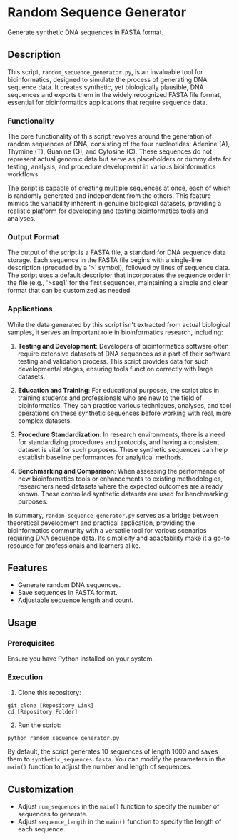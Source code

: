 # Random Sequence Generator

Generate synthetic DNA sequences in FASTA format.

## Description

This script, `random_sequence_generator.py`, is an invaluable tool for bioinformatics, designed to simulate the process of generating DNA sequence data. It creates synthetic, yet biologically plausible, DNA sequences and exports them in the widely recognized FASTA file format, essential for bioinformatics applications that require sequence data.

### Functionality

The core functionality of this script revolves around the generation of random sequences of DNA, consisting of the four nucleotides: Adenine (A), Thymine (T), Guanine (G), and Cytosine (C). These sequences do not represent actual genomic data but serve as placeholders or dummy data for testing, analysis, and procedure development in various bioinformatics workflows.

The script is capable of creating multiple sequences at once, each of which is randomly generated and independent from the others. This feature mimics the variability inherent in genuine biological datasets, providing a realistic platform for developing and testing bioinformatics tools and analyses.

### Output Format

The output of the script is a FASTA file, a standard for DNA sequence data storage. Each sequence in the FASTA file begins with a single-line description (preceded by a '>' symbol), followed by lines of sequence data. The script uses a default descriptor that incorporates the sequence order in the file (e.g., '>seq1' for the first sequence), maintaining a simple and clear format that can be customized as needed.

### Applications

While the data generated by this script isn't extracted from actual biological samples, it serves an important role in bioinformatics research, including:

1. **Testing and Development**: Developers of bioinformatics software often require extensive datasets of DNA sequences as a part of their software testing and validation process. This script provides data for such developmental stages, ensuring tools function correctly with large datasets.

2. **Education and Training**: For educational purposes, the script aids in training students and professionals who are new to the field of bioinformatics. They can practice various techniques, analyses, and tool operations on these synthetic sequences before working with real, more complex datasets.

3. **Procedure Standardization**: In research environments, there is a need for standardizing procedures and protocols, and having a consistent dataset is vital for such purposes. These synthetic sequences can help establish baseline performances for analytical methods.

4. **Benchmarking and Comparison**: When assessing the performance of new bioinformatics tools or enhancements to existing methodologies, researchers need datasets where the expected outcomes are already known. These controlled synthetic datasets are used for benchmarking purposes.

In summary, `random_sequence_generator.py` serves as a bridge between theoretical development and practical application, providing the bioinformatics community with a versatile tool for various scenarios requiring DNA sequence data. Its simplicity and adaptability make it a go-to resource for professionals and learners alike.


## Features

- Generate random DNA sequences.
- Save sequences in FASTA format.
- Adjustable sequence length and count.

## Usage

### Prerequisites

Ensure you have Python installed on your system.

### Execution

1. Clone this repository:
```
git clone [Repository Link]
cd [Repository Folder]
```

2. Run the script:
```
python random_sequence_generator.py
```

By default, the script generates 10 sequences of length 1000 and saves them to `synthetic_sequences.fasta`. You can modify the parameters in the `main()` function to adjust the number and length of sequences.

## Customization

- Adjust `num_sequences` in the `main()` function to specify the number of sequences to generate.
- Adjust `sequence_length` in the `main()` function to specify the length of each sequence.

```
